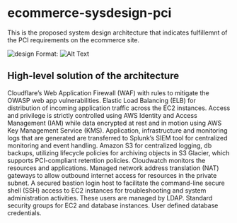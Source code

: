 # ecommerce-sysdesign-pci
This is the proposed system design architecture that indicates fulfillemnt of the PCI requirements on the ecommerce site.

![design](https://ibb.co/Z8YzDHL)
Format: ![Alt Text](url)

## High-level solution of the architecture
Cloudflare’s Web Application Firewall (WAF) with rules to mitigate the OWASP web app vulnerabilities.
Elastic Load Balancing (ELB) for distribution of incoming application traffic across the EC2 instances.
Access and privilege is strictly controlled using AWS Identity and Access Management (IAM) while data encrypted at rest and in motion using AWS Key Management Service (KMS).
Application, infrastructure and monitoring logs that are generated are transferred to Splunk’s SIEM tool for centralized monitoring and event handling. 
Amazon S3 for centralized logging, db backups, utilizing lifecycle policies for archiving objects in S3 Glacier, which supports PCI-compliant retention policies.
Cloudwatch monitors the resources and applications. 
Managed network address translation (NAT) gateways to allow outbound internet access for resources in the private subnet.
A secured bastion login host to facilitate the command-line secure shell (SSH) access to EC2 instances for troubleshooting and system administration activities. These users are managed by LDAP.
Standard security groups for EC2 and database instances.
User defined database credentials.
